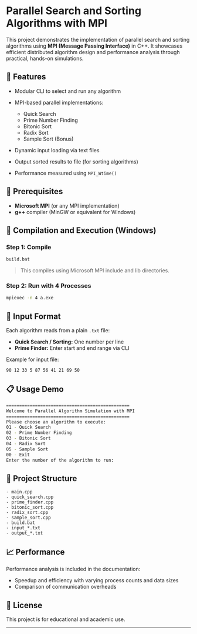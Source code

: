 # Parallel Search and Sorting Algorithms with MPI

This project demonstrates the implementation of parallel search and sorting algorithms using **MPI (Message Passing Interface)** in C++. It showcases efficient distributed algorithm design and performance analysis through practical, hands-on simulations.

## 📌 Features

* Modular CLI to select and run any algorithm
* MPI-based parallel implementations:

  * Quick Search
  * Prime Number Finding
  * Bitonic Sort
  * Radix Sort
  * Sample Sort (Bonus)
* Dynamic input loading via text files
* Output sorted results to file (for sorting algorithms)
* Performance measured using `MPI_Wtime()`

## 🧰 Prerequisites

* **Microsoft MPI** (or any MPI implementation)
* **g++** compiler (MinGW or equivalent for Windows)

## 🚀 Compilation and Execution (Windows)

### Step 1: Compile

```bash
build.bat
```

> This compiles using Microsoft MPI include and lib directories.

### Step 2: Run with 4 Processes

```bash
mpiexec -n 4 a.exe
```

## 🧪 Input Format

Each algorithm reads from a plain `.txt` file:

* **Quick Search / Sorting:** One number per line
* **Prime Finder:** Enter start and end range via CLI

Example for input file:

```
90 12 33 5 87 56 41 21 69 50
```

## 📋 Usage Demo

```bash
===============================================
Welcome to Parallel Algorithm Simulation with MPI
===============================================
Please choose an algorithm to execute:
01 - Quick Search
02 - Prime Number Finding
03 - Bitonic Sort
04 - Radix Sort
05 - Sample Sort
00 - Exit
Enter the number of the algorithm to run: 
```

## 📂 Project Structure

```
- main.cpp
- quick_search.cpp
- prime_finder.cpp
- bitonic_sort.cpp
- radix_sort.cpp
- sample_sort.cpp
- build.bat
- input_*.txt
- output_*.txt
```

## 📈 Performance

Performance analysis is included in the documentation:

* Speedup and efficiency with varying process counts and data sizes
* Comparison of communication overheads

## 📎 License

This project is for educational and academic use.

---